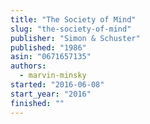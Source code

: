```yaml
---
title: "The Society of Mind"
slug: "the-society-of-mind"
publisher: "Simon & Schuster"
published: "1986"
asin: "0671657135"
authors:
  - marvin-minsky
started: "2016-06-08"
start_year: "2016"
finished: ""
---
```

